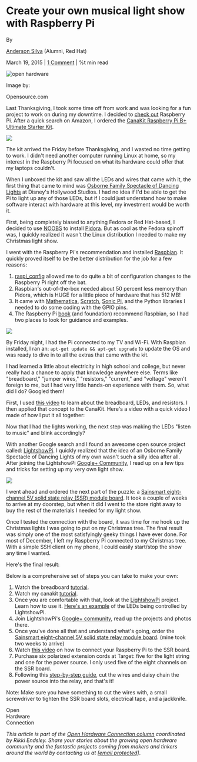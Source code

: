 
Create your own musical light show with Raspberry Pi
====================================================

By

[Anderson Silva](/users/ansilva) (Alumni, Red Hat)

March 19, 2015 | [1 Comment](#comments) | %t min read


![open hardware](/sites/default/files/lead-images/osdc_general_openhardware.png "Poll: Which Linux board would you use to create your next project?")

Image by:

Opensource.com

Last Thanksgiving, I took some time off from work and was looking for a fun project to work on during my downtime. I decided to [check out](http://anderson.the-silvas.com/2014/11/26/having-fun-with-the-raspberry-pi-b/) Raspberry Pi. After a quick search on Amazon, I ordered the [CanaKit Raspberry Pi B+ Ultimate Starter Kit](https://www.amazon.com/CanaKit-Raspberry-Ultimate-Starter-Components/dp/B00G1PNG54/ref=sr_1_1).

![](https://opensource.com/sites/default/files/image1.jpg)



The kit arrived the Friday before Thanksgiving, and I wasted no time getting to work. I didn't need another computer running Linux at home, so my interest in the Raspberry Pi focused on what its hardware could offer that my laptops couldn't.

When I unboxed the kit and saw all the LEDs and wires that came with it, the first thing that came to mind was [Osborne Family Spectacle of Dancing Lights](https://www.youtube.com/watch?v=D4PaB4TenH4) at Disney's Hollywood Studios. I had no idea if I'd be able to get the Pi to light up any of those LEDs, but if I could just understand how to make software interact with hardware at this level, my investment would be worth it.

First, being completely biased to anything Fedora or Red Hat-based, I decided to use [NOOBS](https://www.raspberrypi.org/introducing-noobs/) to install [Pidora](http://pidora.ca/). But as cool as the Fedora spinoff was, I quickly realized it wasn't the Linux distribution I needed to make my Christmas light show.

I went with the Raspberry Pi's recommendation and installed [Raspbian](https://www.raspbian.org/). It quickly proved itself to be the better distribution for the job for a few reasons:

1.  [raspi\_config](http://elinux.org/RPi_raspi-config) allowed me to do quite a bit of configuration changes to the Raspberry Pi right off the bat.
2.  Raspbian's out-of-the-box needed about 50 percent less memory than Pidora, which is HUGE for a little piece of hardware that has 512 MB!
3.  It came with [Mathematica](https://www.wolfram.com/raspberry-pi/), [Scratch](https://www.raspberrypi.org/learning/getting-started-with-scratch/), [Sonic Pi](http://sonic-pi.net/), and the Python libraries I needed to do some coding with the GPIO pins.
4.  The Raspberry Pi [book](https://www.amazon.com/Raspberry-User-Guide-Eben-Upton/dp/1118921666/) (and foundation) recommend Raspbian, so I had two places to look for guidance and examples.

![](https://opensource.com/sites/default/files/image2.jpg)

By Friday night, I had the Pi connected to my TV and Wi-Fi. With Raspbian installed, I ran an: `apt-get update && apt-get upgrade` to update the OS and was ready to dive in to all the extras that came with the kit.

I had learned a little about electricity in high school and college, but never really had a chance to apply that knowledge anywhere else. Terms like "breadboard," "jumper wires," "resistors," "current," and "voltage" weren't foreign to me, but I had very little hands-on experience with them. So, what did I do? Googled them!

First, I used [this video](https://www.youtube.com/watch?v=k9jcHB9tWko) to learn about the breadboard, LEDs, and resistors. I then applied that concept to the CanaKit. Here's a video with a quick video I made of how I put it all together:

Now that I had the lights working, the next step was making the LEDs "listen to music" and blink accordingly?

With another Google search and I found an awesome open source project called: [LightshowPi](https://bitbucket.org/togiles/lightshowpi/wiki/Home). I quickly realized that the idea of an Osborne Family Spectacle of Dancing Lights of my own wasn't such a silly idea after all. After joining the LightshowPi [Google+ Community](https://plus.google.com/communities/101789596301454731630), I read up on a few tips and tricks for setting up my very own light show.

![](https://opensource.com/sites/default/files/image3.jpg)

I went ahead and ordered the next part of the puzzle: a [Sainsmart eight-channel 5V solid state relay (SSR) module board](http://www.sainsmart.com/8-channel-5v-solid-state-relay-module-board-omron-ssr-4-pic-arm-avr-dsp-arduino.html). It took a couple of weeks to arrive at my doorstep, but when it did I went to the store right away to buy the rest of the materials I needed for my light show.

Once I tested the connection with the board, it was time for me hook up the Christmas lights I was going to put on my Christmas tree. The final result was simply one of the most satisfyingly geeky things I have ever done. For most of December, I left my Raspberry Pi connected to my Christmas tree. With a simple SSH client on my phone, I could easily start/stop the show any time I wanted.

Here's the final result:

Below is a comprehensive set of steps you can take to make your own:

1.  Watch the breadboard [tutorial](https://www.youtube.com/watch?v=k9jcHB9tWko).
2.  Watch my canakit [tutorial](https://www.youtube.com/watch?v=DzzdyzDdMKU).
3.  Once you are comfortable with that, look at the [LightshowPi](https://bitbucket.org/togiles/lightshowpi/wiki/Home) project. Learn how to use it. [Here's an example](https://www.youtube.com/watch?v=ZzF9u41EgCU) of the LEDs being controlled by LightshowPi.
4.  Join LightshowPi's [Google+ community](https://plus.google.com/communities/101789596301454731630), read up the projects and photos there.
5.  Once you've done all that and understand what's going, order the [Sainsmart eight-channel 5V solid state relay module board](http://www.sainsmart.com/8-channel-5v-solid-state-relay-module-board-omron-ssr-4-pic-arm-avr-dsp-arduino.html). (mine took two weeks to arrive)
6.  Watch [this video](https://www.youtube.com/watch?v=Z2B67hybdAA) on how to connect your Raspberry Pi to the SSR board.
7.  Purchase six polarized extension cords at Target: five for the light string and one for the power source. I only used five of the eight channels on the SSR board.
8.  Following this [step-by-step guide](https://plus.google.com/photos/100867431155529957394/albums/6085653216891072897), cut the wires and daisy chain the power source into the relay, and that's it!

Note: Make sure you have something to cut the wires with, a small screwdriver to tighten the SSR board slots, electrical tape, and a jackknife.

Open  
Hardware  
Connection

_This article is part of the [Open Hardware Connection column](https://opensource.com/tags/open-hardware-column "Open Hardware Connection column") coordinated by Rikki Endsley. Share your stories about the growing open hardware community and the fantastic projects coming from makers and tinkers around the world by contacting us at [\[email protected\]](/cdn-cgi/l/email-protection#d4bba4b1ba94bba4b1baa7bba1a6b7b1fab7bbb9)_.


